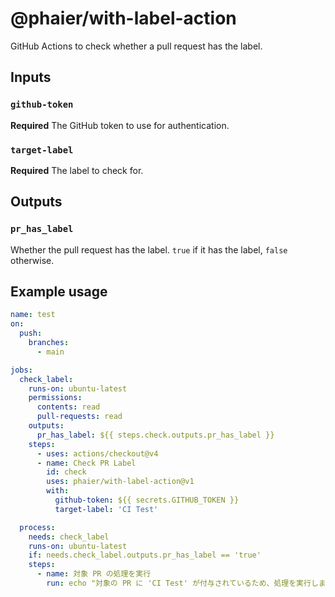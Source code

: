 # @phaier/with-label-action

GitHub Actions to check whether a pull request has the label.

## Inputs

### `github-token`

**Required** The GitHub token to use for authentication.

### `target-label`

**Required** The label to check for.

## Outputs

### `pr_has_label`

Whether the pull request has the label. `true` if it has the label, `false` otherwise.

## Example usage

```yaml
name: test
on:
  push:
    branches:
      - main

jobs:
  check_label:
    runs-on: ubuntu-latest
    permissions:
      contents: read
      pull-requests: read
    outputs:
      pr_has_label: ${{ steps.check.outputs.pr_has_label }}
    steps:
      - uses: actions/checkout@v4
      - name: Check PR Label
        id: check
        uses: phaier/with-label-action@v1
        with:
          github-token: ${{ secrets.GITHUB_TOKEN }}
          target-label: 'CI Test'

  process:
    needs: check_label
    runs-on: ubuntu-latest
    if: needs.check_label.outputs.pr_has_label == 'true'
    steps:
      - name: 対象 PR の処理を実行
        run: echo "対象の PR に 'CI Test' が付与されているため、処理を実行します。"
```
